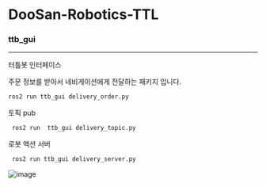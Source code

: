 # DooSan-Robotics-TTL



### ttb_gui
---

터틀봇 인터페이스

주문 정보를 받아서 네비게이션에게 전달하는 패키지 입니다. 

```bash
ros2 run ttb_gui delivery_order.py 
```

토픽 pub 

```bash
 ros2 run  ttb_gui delivery_topic.py 
```

로봇 액션 서버
```bash
 ros2 run ttb_gui delivery_server.py 
```


![image](https://github.com/user-attachments/assets/71415ad5-3b5a-4440-9a47-3e7502879c76)
